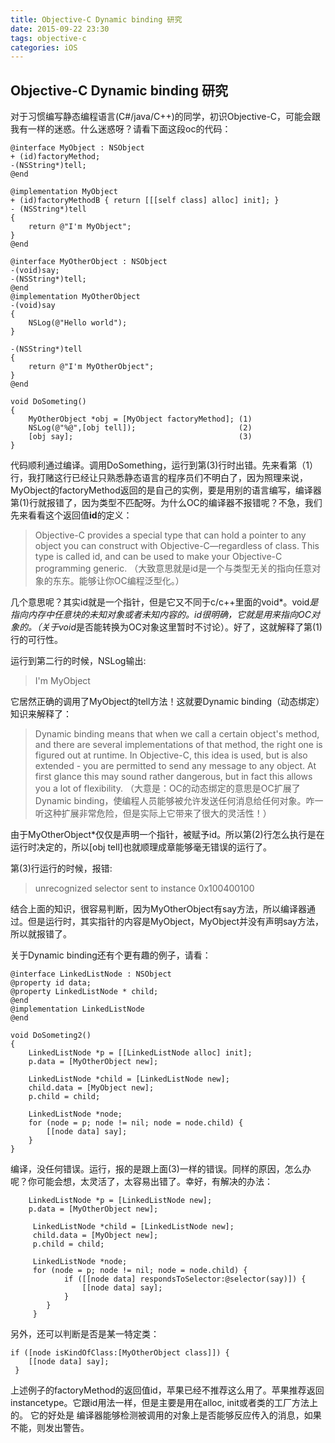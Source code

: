 ```yaml
---
title: Objective-C Dynamic binding 研究
date: 2015-09-22 23:30
tags: objective-c
categories: iOS
---
```


## Objective-C Dynamic binding 研究
对于习惯编写静态编程语言(C#/java/C++)的同学，初识Objective-C，可能会跟我有一样的迷惑。什么迷惑呀？请看下面这段oc的代码：

```objc
@interface MyObject : NSObject
+ (id)factoryMethod;
-(NSString*)tell;
@end

@implementation MyObject
+ (id)factoryMethodB { return [[[self class] alloc] init]; }
- (NSString*)tell
{
	return @"I'm MyObject";
}
@end

@interface MyOtherObject : NSObject
-(void)say;
-(NSString*)tell;
@end
@implementation MyOtherObject
-(void)say
{
	NSLog(@"Hello world");
}

-(NSString*)tell
{
	return @"I'm MyOtherObject";
}
@end

void DoSometing()
{
	MyOtherObject *obj = [MyObject factoryMethod]; (1)
	NSLog(@"%@",[obj tell]);                       (2)
	[obj say];                                     (3)
}

```
代码顺利通过编译。调用DoSomething，运行到第(3)行时出错。先来看第（1）行，我打赌这行已经让只熟悉静态语言的程序员们不明白了，因为照理来说，MyObject的factoryMethod返回的是自己的实例，要是用别的语言编写，编译器第(1)行就报错了，因为类型不匹配呀。为什么OC的编译器不报错呢？不急，我们先来看看这个返回值**id**的定义：

> Objective-C provides a special type that can hold a pointer to any
> object you can construct with Objective-C—regardless of class. This
> type is called id, and can be used to make your Objective-C
> programming generic. （大致意思就是id是一个与类型无关的指向任意对象的东东。能够让你OC编程泛型化。）

几个意思呢？其实id就是一个指针，但是它又不同于c/c++里面的void*。void*是指向内存中任意块的未知对象或者未知内容的。id很明确，它就是用来指向OC对象的。（关于void*是否能转换为OC对象这里暂时不讨论）。好了，这就解释了第(1)行的可行性。

运行到第二行的时候，NSLog输出:

> I'm MyObject

它居然正确的调用了MyObject的tell方法！这就要Dynamic binding（动态绑定）知识来解释了：

>Dynamic binding means that when we call a certain object's method, and there are several implementations of that method, the right one is figured out at runtime. In Objective-C, this idea is used, but is also extended - you are permitted to send any message to any object. At first glance this may sound rather dangerous, but in fact this allows you a lot of flexibility. （大意是：OC的动态绑定的意思是OC扩展了Dynamic binding，使编程人员能够被允许发送任何消息给任何对象。咋一听这种扩展非常危险，但是实际上它带来了很大的灵活性！）

由于MyOtherObject*仅仅是声明一个指针，被赋予id。所以第(2)行怎么执行是在运行时决定的，所以[obj tell]也就顺理成章能够毫无错误的运行了。

第(3)行运行的时候，报错:

> unrecognized selector sent to instance 0x100400100

结合上面的知识，很容易判断，因为MyOtherObject有say方法，所以编译器通过。但是运行时，其实指针的内容是MyObject，MyObject并没有声明say方法，所以就报错了。

关于Dynamic binding还有个更有趣的例子，请看：

```objc
@interface LinkedListNode : NSObject
@property id data;
@property LinkedListNode * child;
@end
@implementation LinkedListNode
@end

void DoSometing2()
{
    LinkedListNode *p = [[LinkedListNode alloc] init];
    p.data = [MyOtherObject new];
    
    LinkedListNode *child = [LinkedListNode new];
    child.data = [MyObject new];
    p.child = child;
    
    LinkedListNode *node;
    for (node = p; node != nil; node = node.child) {
	    [[node data] say];
    }
}
```

编译，没任何错误。运行，报的是跟上面(3)一样的错误。同样的原因，怎么办呢？你可能会想，太灵活了，太容易出错了。幸好，有解决的办法：

```objc
    LinkedListNode *p = [LinkedListNode new];
    p.data = [MyOtherObject new];
     
     LinkedListNode *child = [LinkedListNode new];
     child.data = [MyObject new];
     p.child = child;
     
     LinkedListNode *node;
     for (node = p; node != nil; node = node.child) {
            if ([[node data] respondsToSelector:@selector(say)]) {
                [[node data] say];
            }
        }
     }
```
另外，还可以判断是否是某一特定类：

```objc
if ([node isKindOfClass:[MyOtherObject class]]) {
	[[node data] say];
 }
```

上述例子的factoryMethod的返回值id，苹果已经不推荐这么用了。苹果推荐返回instancetype。它跟id用法一样，但是主要是用在alloc, init或者类的工厂方法上的。
它的好处是 编译器能够检测被调用的对象上是否能够反应传入的消息，如果不能，则发出警告。
